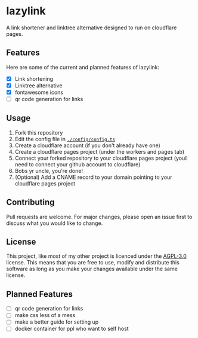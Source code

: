 # lazylink

A link shortener and linktree alternative designed to run on cloudflare pages.

## Features

Here are some of the current and planned features of lazylink:

- [x] Link shortening
- [x] Linktree alternative
- [x] fontawesome icons
- [ ] qr code generation for links

## Usage

1. Fork this repository
2. Edit the config file in [`./config/config.ts`](https://github.com/ash-entwisle/lazylink/blob/main/config/config.ts)
3. Create a cloudflare account (if you don't already have one)
4. Create a cloudflare pages project (under the workers and pages tab)
5. Connect your forked repository to your cloudflare pages project (youll need to connect your github account to cloudflare)
6. Bobs yr uncle, you're done!
7. (Optional) Add a CNAME record to your domain pointing to your cloudflare pages project

## Contributing

Pull requests are welcome. For major changes, please open an issue first to discuss what you would like to change. 

## License

This project, like most of my other project is licenced under the [AGPL-3.0](https://choosealicense.com/licenses/agpl-3.0/) license. 
This means that you are free to use, modify and distribute this software as long as you make your changes available under the same license.

## Planned Features

- [ ] qr code generation for links
- [ ] make css less of a mess
- [ ] make a better guide for setting up
- [ ] docker container for ppl who want to self host
